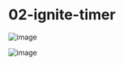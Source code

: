 # 02-ignite-timer

![image](https://github.com/fabio-c266/02-ignite-timer/assets/75375736/27a437d0-3c73-4490-a920-84950cbb9152)

![image](https://github.com/fabio-c266/02-ignite-timer/assets/75375736/331a84f8-9bb5-4690-9c96-176b84ac8a96)
